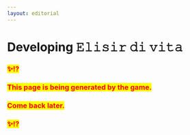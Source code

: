 ```yaml
---
layout: editorial
---
```


# Developing 𝙴𝚕𝚒𝚜𝚒𝚛 𝚍𝚒 𝚟𝚒𝚝𝚊



### <mark style="color:red;">✨⁉️</mark>&#x20;

### <mark style="color:red;">This page is being generated by the game.</mark>&#x20;

### <mark style="color:red;">Come back later.</mark>

### <mark style="color:red;">✨⁉️</mark>

<mark style="color:red;"></mark>

<mark style="color:red;"></mark>
